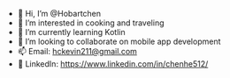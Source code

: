 - 👋 Hi, I’m @Hobartchen
- 👀 I’m interested in cooking and traveling
- 🌱 I’m currently learning Kotlin
- 💞️ I’m looking to collaborate on mobile app development
- 📫 Email: hckevin211@gmail.com
- 📌 LinkedIn: https://www.linkedin.com/in/chenhe512/

<!---
Hobartchen/Hobartchen is a ✨ special ✨ repository because its `README.md` (this file) appears on your GitHub profile.
You can click the Preview link to take a look at your changes.
--->
